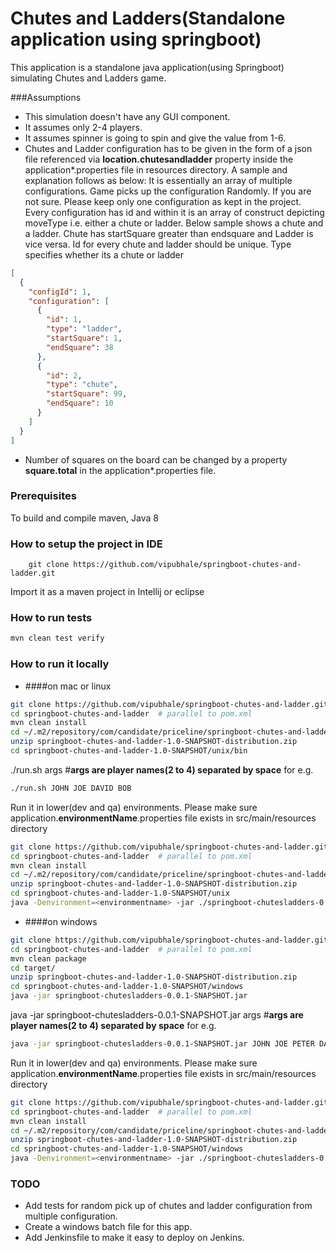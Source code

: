 # Chutes and Ladders(Standalone application using springboot)
This application is a standalone java application(using Springboot) simulating Chutes and Ladders game.


###Assumptions
- This simulation doesn't have any GUI component.
- It assumes only 2-4 players.
- It assumes spinner is going to spin and give the value from 1-6.
- Chutes and Ladder configuration has to be given in the form of a json file referenced via **location.chutesandladder** property inside the application*.properties file in resources directory. A sample and explanation follows as below:
It is essentially an array of multiple configurations. Game picks up the configuration Randomly. If you are not sure. Please keep only one configuration as kept in the project.
Every configuration has id and within it is an array of construct depicting moveType i.e. either a chute or ladder. Below sample shows a chute and a ladder. Chute has startSquare greater than endsquare and Ladder is vice versa. Id for every chute and ladder should be unique. Type specifies whether its a chute or ladder
```json
[
  {
    "configId": 1,
    "configuration": [
      {
        "id": 1,
        "type": "ladder",
        "startSquare": 1,
        "endSquare": 38
      },
      {
        "id": 2,
        "type": "chute",
        "startSquare": 99,
        "endSquare": 10
      }
    ]
  }
]
``` 

-  Number of squares on the board can be changed by a property **square.total** in the application*.properties file. 
### Prerequisites
To build and compile maven, Java 8

### How to setup the project in IDE
``` git
    git clone https://github.com/vipubhale/springboot-chutes-and-ladder.git
```
 Import it as a maven project in Intellij or eclipse
 
### How to run tests
```bash
mvn clean test verify
```
### How to run it locally
- ####on mac or linux 
```bash
git clone https://github.com/vipubhale/springboot-chutes-and-ladder.git
cd springboot-chutes-and-ladder  # parallel to pom.xml
mvn clean install
cd ~/.m2/repository/com/candidate/priceline/springboot-chutes-and-ladder/1.0-SNAPSHOT/
unzip springboot-chutes-and-ladder-1.0-SNAPSHOT-distribution.zip
cd springboot-chutes-and-ladder-1.0-SNAPSHOT/unix/bin
```
./run.sh args #**args are player names(2 to 4) separated by space** for e.g.

```bash
./run.sh JOHN JOE DAVID BOB
```
Run it in lower(dev and qa) environments. Please make sure application.**environmentName**.properties file exists in src/main/resources directory
```bash
git clone https://github.com/vipubhale/springboot-chutes-and-ladder.git
cd springboot-chutes-and-ladder  # parallel to pom.xml
mvn clean install
cd ~/.m2/repository/com/candidate/priceline/springboot-chutes-and-ladder/1.0-SNAPSHOT/
unzip springboot-chutes-and-ladder-1.0-SNAPSHOT-distribution.zip
cd springboot-chutes-and-ladder-1.0-SNAPSHOT/unix
java -Denvironment=<environmentname> -jar ./springboot-chutesladders-0.0.1-SNAPSHOT.jar JOHN JOE PETER DAVID
```

- ####on windows 
```bash
git clone https://github.com/vipubhale/springboot-chutes-and-ladder.git
cd springboot-chutes-and-ladder  # parallel to pom.xml
mvn clean package
cd target/
unzip springboot-chutes-and-ladder-1.0-SNAPSHOT-distribution.zip
cd springboot-chutes-and-ladder-1.0-SNAPSHOT/windows
java -jar springboot-chutesladders-0.0.1-SNAPSHOT.jar 
```
java -jar springboot-chutesladders-0.0.1-SNAPSHOT.jar args #**args are player names(2 to 4) separated by space** for e.g.

```bash
java -jar springboot-chutesladders-0.0.1-SNAPSHOT.jar JOHN JOE PETER DAVID
```

Run it in lower(dev and qa) environments. Please make sure application.**environmentName**.properties file exists in src/main/resources directory
```bash
git clone https://github.com/vipubhale/springboot-chutes-and-ladder.git
cd springboot-chutes-and-ladder  # parallel to pom.xml
mvn clean install
cd ~/.m2/repository/com/candidate/priceline/springboot-chutes-and-ladder/1.0-SNAPSHOT/
unzip springboot-chutes-and-ladder-1.0-SNAPSHOT-distribution.zip
cd springboot-chutes-and-ladder-1.0-SNAPSHOT/windows
java -Denvironment=<environmentname> -jar ./springboot-chutesladders-0.0.1-SNAPSHOT.jar JOHN JOE PETER DAVID
```
### TODO
- Add tests for random pick up of chutes and ladder configuration from multiple configuration.
- Create a windows batch file for this app.
- Add Jenkinsfile to make it easy to deploy on Jenkins.
